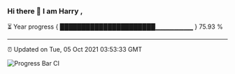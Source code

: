 ### Hi there 👋 I am Harry , 

⏳ Year progress { ██████████████████████▁▁▁▁▁▁▁▁ } 75.93 %

---

⏰ Updated on Tue, 05 Oct 2021 03:53:33 GMT

![Progress Bar CI](https://github.com/duykhang68/duykhang68/workflows/Progress%20Bar%20CI/badge.svg)
